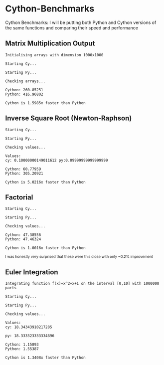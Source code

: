 # Cython-Benchmarks
Cython Benchmarks: I will be putting both Python and Cython versions of the same functions and comparing their speed and performance

## Matrix Multiplication Output

```
Initialising arrays with dimension 1000x1000

Starting Cy...

Starting Py...

Checking arrays...

Cython: 260.85251
Python: 416.96802

Cython is 1.5985x faster than Python
```

## Inverse Square Root (Newton-Raphson)

```
Starting Cy...

Starting Py...

Checking values...

Values:
cy: 0.10000000149011612 py:0.09999999999999999

Cython: 60.77959
Python: 305.20921

Cython is 5.0216x faster than Python
```

## Factorial

```
Starting Cy...

Starting Py...

Checking values...

Cython: 47.38556
Python: 47.46324

Cython is 1.0016x faster than Python
```
<sub>I was honestly very surprised that these were this close with only ~0.2% improvement</sub>

## Euler Integration

```
Integrating function f(x)=x^2+x+1 on the interval [0,10] with 1000000 parts

Starting Cy...

Starting Py...

Checking values...

Values:
cy: 18.34343910217285

py: 18.333323333334896

Cython: 1.15893
Python: 1.55387

Cython is 1.3408x faster than Python
```
